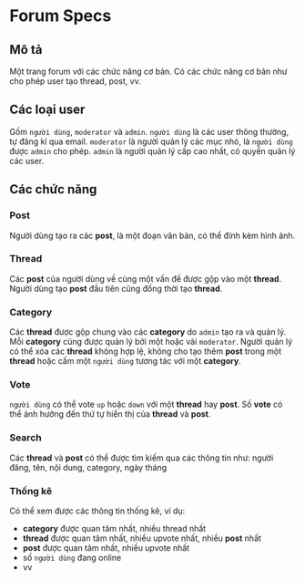 # Forum Specs

## Mô tả

Một trang forum với các chức năng cơ bản. Có các chức năng cơ bản như cho phép user tạo thread, post, vv.

## Các loại user

Gồm `người dùng`, `moderator` và `admin`.
`người dùng` là các user thông thường, tự đăng kí qua email.
`moderator` là người quản lý các mục nhỏ, là `người dùng` được `admin` cho phép.
`admin` là người quản lý cấp cao nhất, có quyền quản lý các user.

## Các chức năng

### Post

Người dùng tạo ra các **post**, là một đoạn văn bản, có thể đính kèm hình ảnh.

### Thread

Các **post** của người dùng về cùng một vấn đề được gộp vào một **thread**. Người dùng tạo **post** đầu tiên cũng đồng thời tạo **thread**.

### Category

Các **thread** được gộp chung vào các **category** do `admin` tạo ra và quản lý. Mỗi **category** cũng được quản lý bởi một hoặc vài `moderator`. Người quản lý có thể xóa các **thread** không hợp lệ, không cho tạo thêm **post** trong một **thread** hoặc cấm một `người dùng` tương tác với một **category**.

### Vote

`người dùng` có thể vote `up` hoặc `down` với một **thread** hay **post**. Số **vote** có thể ảnh hưởng đến thứ tự hiển thị của **thread** và **post**.

### Search

Các **thread** và **post** có thể được tìm kiếm qua các thông tin như: người đăng, tên, nội dung, category, ngày tháng

### Thống kê

Có thể xem được các thông tin thống kê, ví dụ:

- **category** được quan tâm nhất, nhiều thread nhất
- **thread** được quan tâm nhất, nhiều upvote nhất, nhiều **post** nhất
- **post** được quan tâm nhất, nhiều upvote nhất
- số `người dùng` đang online
- vv
